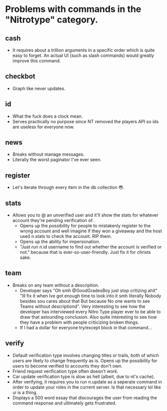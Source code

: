 # Problems with commands in the "Nitrotype" category.

## cash

- It requires about a trillion arguments in a specific order which is quite easy to forget.  An actual UI (such as slash commands) would greatly improve this command.

## checkbot

- Graph like never updates.

## id

- What the fuck does a clock mean.
- Serves practically no purpose since NT removed the players API so ids are useless for everyone now.

## news

- Breaks without manage messages.
- Literally the worst paginator I've ever seen.

## register

- Let's iterate through every item in the db collection 😳.

## stats

- Allows you to @ an unverified user and it'll show the stats for whatever account they're pending verification of.  
  - Opens up the possibility for people to mistakenly register to the wrong account and well imagine if they won a giveaway and the host used n.stats to check the account. RIP them.
  - Opens up the ability for impersonation.
  - "Just run n.id username to find out whether the account is verified or not." because that is ever-so-user-friendly.  Just fix it for christs sake.

## team

- Breaks on any team without a description.
  - Developer says "Oh smh @GoodGradesBoy just stop critizing ahit" "Ill fix it when Ive got enough time to look into it smh literally Nobody besides sou cares about that But because No one wants to see Teams without descriptiond".  Very interesting to see how the developer has interviewed every Nitro Type player ever to be able to draw that astounding conclusion.  Also quite interesting to see how they have a problem with people criticizing broken things.
  - If I had a dollar for everyone try/except block in that command...

## verify

- Default verification type involves changing titles or trails, both of which users are likely to change frequently as is.  Opens up the possibility for users to become verified to accounts they don't own.
- Friend request verification type often doesn't work.
- Car update verification type is slow as hell (albeit, due to nt's cache).
- After verifying, it requires you to run n.update as a seperate command in order to update your roles in the current server.  Is that necessary lol like ui is a thing.
- Displays a 500 word essay that discourages the user from reading the command response and ultimately gets frustrated.
